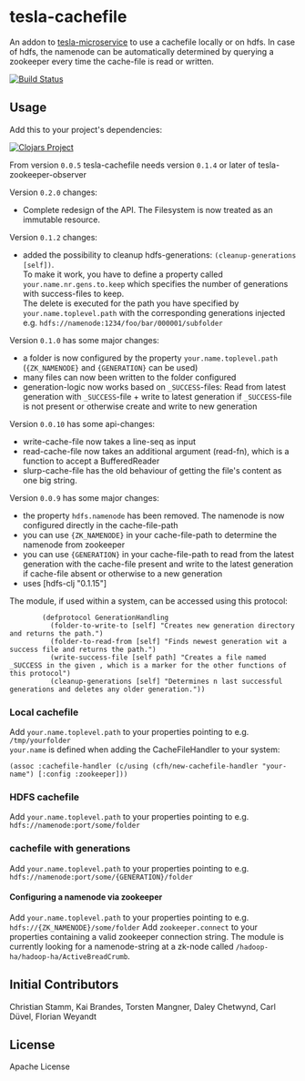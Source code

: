# tesla-cachefile

An addon to [tesla-microservice](https://github.com/otto-de/tesla-microservice)
to use a cachefile locally or on hdfs.
In case of hdfs, the namenode can be automatically determined by querying a zookeeper every time the cache-file is read or written.

[![Build Status](https://travis-ci.org/otto-de/tesla-cachefile.svg)](https://travis-ci.org/otto-de/tesla-cachefile)

## Usage

Add this to your project's dependencies:

[![Clojars Project](http://clojars.org/de.otto/tesla-cachefile/latest-version.svg)](http://clojars.org/de.otto/tesla-cachefile)

From version `0.0.5` tesla-cachefile needs version `0.1.4` or later of tesla-zookeeper-observer


Version `0.2.0` changes:
   * Complete redesign of the API. The Filesystem is now treated as an immutable resource.

Version `0.1.2` changes: 
   
   * added the possibility to cleanup hdfs-generations: `(cleanup-generations [self])`.   
     To make it work, you have to define a property called `your.name.nr.gens.to.keep` which 
     specifies the number of generations with success-files to keep.   
     The delete is executed for the path you have specified by `your.name.toplevel.path` with the corresponding generations injected
     e.g. `hdfs://namenode:1234/foo/bar/000001/subfolder`
   
Version `0.1.0` has some major changes: 
   
   * a folder is now configured by the property `your.name.toplevel.path` (`{ZK_NAMENODE}` and `{GENERATION}` can be used)
   * many files can now been written to the folder configured
   * generation-logic now works based on `_SUCCESS`-files: Read from latest generation with `_SUCCESS`-file + 
     write to latest generation if `_SUCCESS`-file is not present or otherwise create and write to new generation

Version `0.0.10` has some api-changes: 

   * write-cache-file now takes a line-seq as input
   * read-cache-file now takes an additional argument (read-fn), which is a function to accept a BufferedReader
   * slurp-cache-file has the old behaviour of getting the file's content as one big string. 

Version `0.0.9` has some major changes: 

   * the property `hdfs.namenode` has been removed. The namenode is now configured directly in the cache-file-path
   * you can use `{ZK_NAMENODE}` in your cache-file-path to determine the namenode from zookeeper
   * you can use `{GENERATION}` in your cache-file-path to read from the latest generation with the cache-file present and
     write to the latest generation if cache-file absent or otherwise to a new generation
   * uses [hdfs-clj "0.1.15"]

The module, if used within a system, can be accessed using this protocol:

            (defprotocol GenerationHandling
              (folder-to-write-to [self] "Creates new generation directory and returns the path.")
              (folder-to-read-from [self] "Finds newest generation wit a success file and returns the path.")
              (write-success-file [self path] "Creates a file named _SUCCESS in the given , which is a marker for the other functions of this protocol")
              (cleanup-generations [self] "Determines n last successful generations and deletes any older generation."))
              
              
### Local cachefile
Add `your.name.toplevel.path` to your properties pointing to e.g. `/tmp/yourfolder`  
`your.name` is defined when adding the CacheFileHandler to your system:

    (assoc :cachefile-handler (c/using (cfh/new-cachefile-handler "your-name") [:config :zookeeper]))

### HDFS cachefile
Add `your.name.toplevel.path` to your properties pointing to e.g. `hdfs://namenode:port/some/folder`

### cachefile with generations
Add `your.name.toplevel.path` to your properties pointing to e.g. `hdfs://namenode:port/some/{GENERATION}/folder`

#### Configuring a namenode via zookeeper
Add `your.name.toplevel.path` to your properties pointing to e.g. `hdfs://{ZK_NAMENODE}/some/folder`
Add `zookeeper.connect` to your properties containing a valid zookeeper connection string.
The module is currently looking for a namenode-string at a zk-node called `/hadoop-ha/hadoop-ha/ActiveBreadCrumb`.

## Initial Contributors

Christian Stamm, Kai Brandes, Torsten Mangner, Daley Chetwynd, Carl Düvel, Florian Weyandt

## License

Apache License
